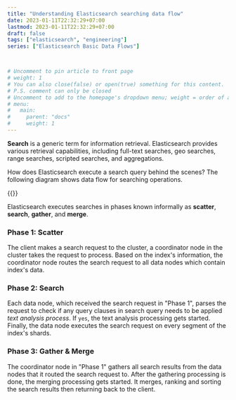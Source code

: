 ```yaml
---
title: "Understanding Elasticsearch searching data flow"
date: 2023-01-11T22:32:29+07:00
lastmod: 2023-01-11T22:32:29+07:00
draft: false
tags: ["elasticsearch", "engineering"]
series: ["Elasticsearch Basic Data Flows"]



# Uncomment to pin article to front page
# weight: 1
# You can also close(false) or open(true) something for this content.
# P.S. comment can only be closed
# Uncomment to add to the homepage's dropdown menu; weight = order of article
# menu:
#   main:
#     parent: "docs"
#     weight: 1
---
```


**Search** is a generic term for information retrieval. Elasticsearch provides various retrieval capabilities, including 
full-text searches, geo searches, range searches, scripted searches, and aggregations.

How does Elasticsearch execute a search query behind the scenes? The following diagram shows data flow for searching
operations.

{{<imgcap title="Elasticsearch Searching Data Flow" src="/images/posts/es-searching-data-flow.png">}}

<!--more-->

Elasticsearch executes searches in phases known informally as **scatter**, **search**, **gather**, and **merge**.

### Phase 1: Scatter
The client makes a search request to the cluster, a coordinator node in the cluster takes the request to 
process. Based on the index's information, the coordinator node routes the search request to all data nodes
which contain index's data.

### Phase 2: Search
Each data node, which received the search request in "Phase 1", parses the request to check if any query clauses in 
search query needs to be applied *text analysis process*. If `yes`, the text analysis processing gets started. Finally, the data node
executes the search request on every segment of the index's shards.

### Phase 3: Gather & Merge
The coordinator node in "Phase 1" gathers all search results from the data nodes that it routed the search request to.
After the gathering processing is done, the merging processing gets started. It merges, ranking and sorting the search 
results then returning back to the client.




